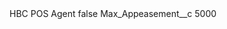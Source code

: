 <?xml version="1.0" encoding="UTF-8"?>
<CustomMetadata xmlns="http://soap.sforce.com/2006/04/metadata" xmlns:xsi="http://www.w3.org/2001/XMLSchema-instance" xmlns:xsd="http://www.w3.org/2001/XMLSchema">
    <label>HBC POS Agent</label>
    <protected>false</protected>
    <values>
        <field>Max_Appeasement__c</field>
        <value xsi:type="xsd:string">5000</value>
    </values>
</CustomMetadata>
